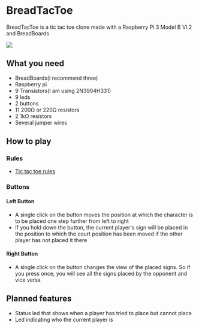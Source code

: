 # BreadTacToe

BreadTacToe is a tic tac toe clone made with a Raspberry Pi 3 Model B Vl.2 and BreadBoards

![](../gifs/BreadTacToe.gif)
## What you need
- BreadBoards(I recommend three)
- Raspberry pi
- 9 Transistors(I am using 2N3904H331)
- 9 leds
- 2 buttons
- 11 200Ω or 220Ω resistors
- 2 1kΩ resistors
- Several jumper wires

## How to play
### Rules
- [Tic tac toe rules](https://en.wikipedia.org/wiki/Tic-tac-toe)
### Buttons
#### Left Button
- A single click on the button moves the position at which the character is to be placed one step further from left to right
- If you hold down the button, the current player's sign will be placed in the position to which the court position has been moved if the other player has not placed it there
#### Right Button
- A single click on the button changes the view of the placed signs. So if you press once, you will see all the signs placed by the opponent and vice versa

## Planned features
- Status led that shows when a player has tried to place but cannot place
- Led indicating who the current player is
